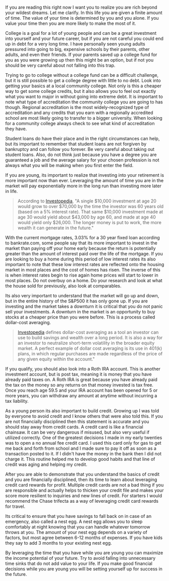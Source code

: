 If you are reading this right now I want you to realize you are rich beyond your wildest dreams. Let me clarify. In this life you are given a finite amount of time. The value of your time is determined by you and you alone. If you value your time then you are more likely to make the most of it.

College is a goal for a lot of young people and can be a great investment into yourself and your future career, but if you are not careful you could end up in debt for a very long time. I have personally seen young adults pressured into going to big, expensive schools by their parents, other adults, and even their friends. If your parents saved up a college fund for you as you were growing up then this might be an option, but if not you should be very careful about not falling into this trap.

Trying to go to college without a college fund can be a difficult challenge, but it is still possible to get a college degree with little to no debt. Look into getting your basics at a local community college. Not only is this a cheaper way to get some college credits, but it also allows you to feel out exactly what you want to major in without going into extreme debt. It is important to note what type of accreditation the community college you are going to has though. Regional accreditation is the most widely-recognized type of accreditation and any credits that you earn with a regionally accredited school are most likely going to transfer to a bigger university. When looking for a community college always check to see what kind of accreditation they have.

Student loans do have their place and in the right circumstances can help, but its important to remember that student loans are not forgiven by bankruptcy and can follow you forever. Be very careful about taking out student loans. Also, do not think just because you have a degree you are guaranteed a job and the average salary for your chosen profession is not always what you will be making when you first enter the field. 

If you are young, its important to realize that investing into your retirement is more important now than ever. Leveraging the amount of time you are in the market will pay exponentially more in the long run than investing more later in life.

>According to [Investopedia](https://www.investopedia.com/financial-edge/0212/5-advantages-to-investing-in-your-20s.aspx), "A single $10,000 investment at age 20 would grow to over $70,000 by the time the investor was 60 years old (based on a 5% interest rate). That same $10,000 investment made at age 30 would yield about $43,000 by age 60, and made at age 40 would yield only $26,000. The longer money is put to work, the more wealth it can generate in the future."

With the current mortgage rates, 3.03% for a 30 year fixed loan according to bankrate.com, some people say that its more important to invest in the market than paying off your home early because the return is potentially greater than the amount of interest paid over the life of the mortgage. If you are looking to buy a home during this period of low interest rates its also important to note that these low interest rates are reflected onto the housing market in most places and the cost of homes has risen. The inverse of this is when interest rates begin to rise again home prices will start to lower in most places. Do not overbuy on a home. Do your research and look at what the house sold for previously, also look at comparables.

Its also very important to understand that the market will go up and down, but in the entire history of the S&P500 it has only gone up. If you are investing and the market takes a downturn it is critical that you do not panic sell your investments. A downturn in the market is an opportunity to buy stocks at a cheaper price than you were before. This is a process called dollar-cost averaging.

>[Investopedia](https://www.investopedia.com/terms/d/dollarcostaveraging.asp) defines dollar-cost averaging as a tool an investor can use to build savings and wealth over a long period. It is also a way for an investor to neutralize short-term volatility in the broader equity market. A perfect example of dollar cost averaging is its use in 401(k) plans, in which regular purchases are made regardless of the price of any given equity within the account."

If you qualify, you should also look into a Roth IRA account. This is another investment account, but is post tax, meaning it is money that you have already paid taxes on. A Roth IRA is great because you have already paid the tax on the money so any returns on that money invested is tax free. Once you reach age 59.5 and your IRA account has been opened for 5 or more years, you can withdraw any amount at anytime without incurring a tax liability.

As a young person its also important to build credit. Growing up I was told by everyone to avoid credit and I know others that were also told this. If you are not financially disciplined then this statement is accurate and you should stay away from credit cards. A credit card is like a financial chainsaw. It can be very dangerous if misused, but also very useful if utilized correctly. One of the greatest decisions I made in my early twenties was to open a no annual fee credit card. I used this card only for gas to get me back and forth from school and I made sure to pay it off as soon as a transaction posted to it. If I didn't have the money in the bank then I did not charge it. This routine helped me to develop good habits and that line of credit was aging and helping my credit.

After you are able to demonstrate that you understand the basics of credit and you are financially disciplined, then its time to learn about leveraging credit card rewards for profit. Multiple credit cards are not a bad thing if you are responsible and actually helps to thicken your credit file and makes your score more resilient to inquiries and new lines of credit. For starters I would recommend the Chase trifecta as a way of leveraging credit card rewards for travel.

Its critical to ensure that you have savings to fall back on in case of an emergency, also called a nest egg. A nest egg allows you to sleep comfortably at night knowing that you can handle whatever tomorrow throws at you. The amount of your nest egg depends on a variety of factors, but most agree between 6-12 months of expenses. If you have kids they say to add 3 months to your existing nest egg.

By leveraging the time that you have while you are young you can maximize the income potential of your future. Try to avoid falling into unnecessary time sinks that do not add value to your life. If you make good financial decisions while you are young you will be setting yourself up for success in the future.
